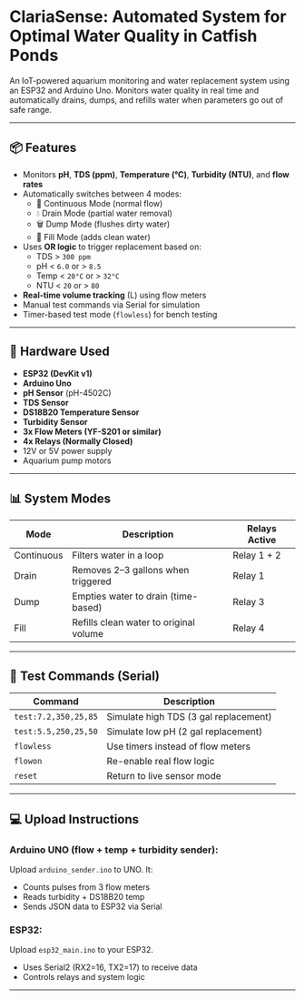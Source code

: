 # ClariaSense: Automated System for Optimal Water Quality in Catfish Ponds

An IoT-powered aquarium monitoring and water replacement system using an ESP32 and Arduino Uno. Monitors water quality in real time and automatically drains, dumps, and refills water when parameters go out of safe range.

---

## 📦 Features

- Monitors **pH**, **TDS (ppm)**, **Temperature (°C)**, **Turbidity (NTU)**, and **flow rates**
- Automatically switches between 4 modes:
  - 🔁 Continuous Mode (normal flow)
  - 💧 Drain Mode (partial water removal)
  - 🗑️ Dump Mode (flushes dirty water)
  - 🚿 Fill Mode (adds clean water)
- Uses **OR logic** to trigger replacement based on:
  - TDS > `300 ppm`
  - pH < `6.0` or > `8.5`
  - Temp < `20°C` or > `32°C`
  - NTU < `20` or > `80`
- **Real-time volume tracking** (L) using flow meters
- Manual test commands via Serial for simulation
- Timer-based test mode (`flowless`) for bench testing

---

## 📐 Hardware Used

- **ESP32 (DevKit v1)**
- **Arduino Uno**
- **pH Sensor** (pH-4502C)
- **TDS Sensor**
- **DS18B20 Temperature Sensor**
- **Turbidity Sensor**
- **3x Flow Meters (YF-S201 or similar)**
- **4x Relays (Normally Closed)**
- 12V or 5V power supply
- Aquarium pump motors

---

## 📊 System Modes

| Mode        | Description                                   | Relays Active |
|-------------|-----------------------------------------------|----------------|
| Continuous  | Filters water in a loop                       | Relay 1 + 2    |
| Drain       | Removes 2–3 gallons when triggered            | Relay 1        |
| Dump        | Empties water to drain (time-based)           | Relay 3        |
| Fill        | Refills clean water to original volume        | Relay 4        |

---

## 🧪 Test Commands (Serial)

| Command                     | Description                            |
|-----------------------------|----------------------------------------|
| `test:7.2,350,25,85`        | Simulate high TDS (3 gal replacement)  |
| `test:5.5,250,25,50`        | Simulate low pH (2 gal replacement)    |
| `flowless`                  | Use timers instead of flow meters      |
| `flowon`                    | Re-enable real flow logic              |
| `reset`                     | Return to live sensor mode             |

---

## 💻 Upload Instructions

### Arduino UNO (flow + temp + turbidity sender):
Upload `arduino_sender.ino` to UNO. It:
- Counts pulses from 3 flow meters
- Reads turbidity + DS18B20 temp
- Sends JSON data to ESP32 via Serial

### ESP32:
Upload `esp32_main.ino` to your ESP32.
- Uses Serial2 (RX2=16, TX2=17) to receive data
- Controls relays and system logic

---
